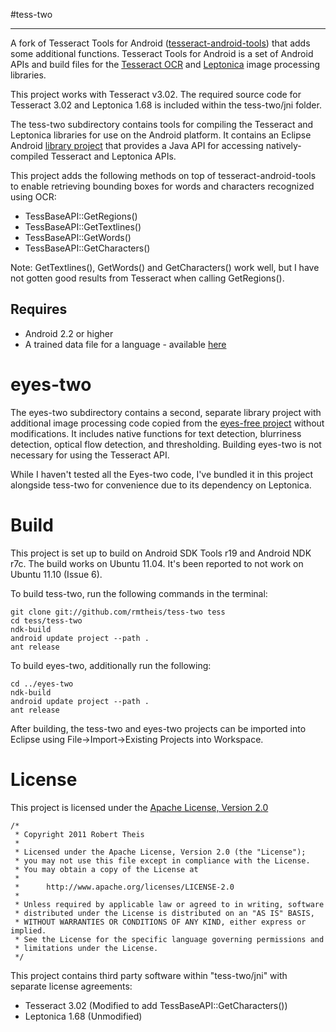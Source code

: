 #tess-two
* * *

A fork of Tesseract Tools for Android ([tesseract-android-tools](http://code.google.com/p/tesseract-android-tools/)) that adds some 
additional functions. Tesseract Tools for Android is a set of Android APIs and
build files for the [Tesseract OCR](https://code.google.com/p/tesseract-ocr/) and [Leptonica](http://www.leptonica.com/) image processing libraries.

This project works with Tesseract v3.02. The required source code for Tesseract 3.02 and
Leptonica 1.68 is included within the tess-two/jni folder.

The tess-two subdirectory contains tools for compiling the Tesseract and Leptonica
libraries for use on the Android platform. It contains an Eclipse Android
[library project](http://developer.android.com/guide/developing/projects/projects-eclipse.html#SettingUpLibraryProject)
that provides a Java API for accessing natively-compiled Tesseract and Leptonica APIs.

This project adds the following methods on top of tesseract-android-tools to enable retrieving 
bounding boxes for words and characters recognized using OCR:

* TessBaseAPI::GetRegions()
* TessBaseAPI::GetTextlines()
* TessBaseAPI::GetWords()
* TessBaseAPI::GetCharacters()

Note: GetTextlines(), GetWords() and GetCharacters() work well, but I have not gotten good 
results from Tesseract when calling GetRegions().

## Requires

* Android 2.2 or higher
* A trained data file for a language - available [here](https://code.google.com/p/tesseract-ocr/downloads/list)

eyes-two
========

The eyes-two subdirectory contains a second, separate library project with additional image 
processing code copied from the [eyes-free project](http://code.google.com/p/eyes-free/) without 
modifications. It includes native functions for text detection, blurriness detection, optical flow 
detection, and thresholding. Building eyes-two is not necessary for using the Tesseract API.

While I haven't tested all the Eyes-two code, I've bundled it in this project alongside tess-two for
convenience due to its dependency on Leptonica. 

Build
=====

This project is set up to build on Android SDK Tools r19 and Android NDK r7c. The build works on Ubuntu 11.04. It's been reported to not work on Ubuntu 11.10 (Issue 6).

To build tess-two, run the following commands in the terminal:

    git clone git://github.com/rmtheis/tess-two tess
    cd tess/tess-two
    ndk-build
    android update project --path .
    ant release

To build eyes-two, additionally run the following:

    cd ../eyes-two
    ndk-build
    android update project --path .
    ant release

After building, the tess-two and eyes-two projects can be imported into Eclipse using 
File->Import->Existing Projects into Workspace.

License
=======

This project is licensed under the [Apache License, Version 2.0](http://www.apache.org/licenses/LICENSE-2.0.html)

    /*
     * Copyright 2011 Robert Theis
     *
     * Licensed under the Apache License, Version 2.0 (the "License");
     * you may not use this file except in compliance with the License.
     * You may obtain a copy of the License at
     *
     *      http://www.apache.org/licenses/LICENSE-2.0
     *
     * Unless required by applicable law or agreed to in writing, software
     * distributed under the License is distributed on an "AS IS" BASIS,
     * WITHOUT WARRANTIES OR CONDITIONS OF ANY KIND, either express or implied.
     * See the License for the specific language governing permissions and
     * limitations under the License.
     */

 
This project contains third party software within "tess-two/jni" with separate license agreements:

* Tesseract 3.02 (Modified to add TessBaseAPI::GetCharacters())
* Leptonica 1.68 (Unmodified)
